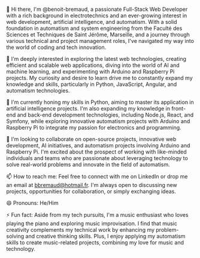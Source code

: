 👋 Hi there, I'm @benoit-bremaud, a passionate Full-Stack Web Developer with a rich background in electrotechnics and an ever-growing interest in web development, artificial intelligence, and automatism. With a solid foundation in automatism and system engineering from the Faculté des Sciences et Techniques de Saint Jérôme, Marseille, and a journey through various technical and project management roles, I've navigated my way into the world of coding and tech innovation.

👀 I'm deeply interested in exploring the latest web technologies, creating efficient and scalable web applications, diving into the world of AI and machine learning, and experimenting with Arduino and Raspberry Pi projects. My curiosity and desire to learn drive me to constantly expand my knowledge and skills, particularly in Python, JavaScript, Angular, and automatism technologies.

🌱 I'm currently honing my skills in Python, aiming to master its application in artificial intelligence projects. I'm also expanding my knowledge in front-end and back-end development technologies, including Node.js, React, and Symfony, while exploring innovative automatism projects with Arduino and Raspberry Pi to integrate my passion for electronics and programming.

💞️ I'm looking to collaborate on open-source projects, innovative web development, AI initiatives, and automatism projects involving Arduino and Raspberry Pi. I'm excited about the prospect of working with like-minded individuals and teams who are passionate about leveraging technology to solve real-world problems and innovate in the field of automatism.

📫 How to reach me: Feel free to connect with me on LinkedIn or drop me an email at bbremaud@hotmail.fr. I'm always open to discussing new projects, opportunities for collaboration, or simply exchanging ideas.

😄 Pronouns: He/Him

⚡ Fun fact: Aside from my tech pursuits, I'm a music enthusiast who loves playing the piano and exploring music improvisation. I find that music creativity complements my technical work by enhancing my problem-solving and creative thinking skills. Plus, I enjoy applying my automatism skills to create music-related projects, combining my love for music and technology.
